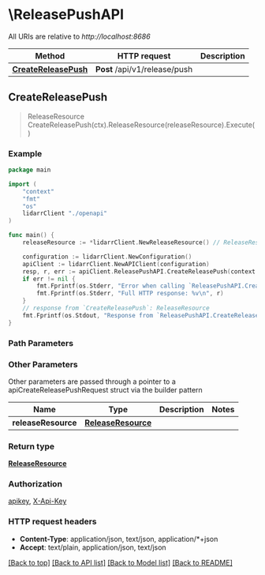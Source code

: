 # \ReleasePushAPI

All URIs are relative to *http://localhost:8686*

Method | HTTP request | Description
------------- | ------------- | -------------
[**CreateReleasePush**](ReleasePushAPI.md#CreateReleasePush) | **Post** /api/v1/release/push | 



## CreateReleasePush

> ReleaseResource CreateReleasePush(ctx).ReleaseResource(releaseResource).Execute()



### Example

```go
package main

import (
    "context"
    "fmt"
    "os"
    lidarrClient "./openapi"
)

func main() {
    releaseResource := *lidarrClient.NewReleaseResource() // ReleaseResource |  (optional)

    configuration := lidarrClient.NewConfiguration()
    apiClient := lidarrClient.NewAPIClient(configuration)
    resp, r, err := apiClient.ReleasePushAPI.CreateReleasePush(context.Background()).ReleaseResource(releaseResource).Execute()
    if err != nil {
        fmt.Fprintf(os.Stderr, "Error when calling `ReleasePushAPI.CreateReleasePush``: %v\n", err)
        fmt.Fprintf(os.Stderr, "Full HTTP response: %v\n", r)
    }
    // response from `CreateReleasePush`: ReleaseResource
    fmt.Fprintf(os.Stdout, "Response from `ReleasePushAPI.CreateReleasePush`: %v\n", resp)
}
```

### Path Parameters



### Other Parameters

Other parameters are passed through a pointer to a apiCreateReleasePushRequest struct via the builder pattern


Name | Type | Description  | Notes
------------- | ------------- | ------------- | -------------
 **releaseResource** | [**ReleaseResource**](ReleaseResource.md) |  | 

### Return type

[**ReleaseResource**](ReleaseResource.md)

### Authorization

[apikey](../README.md#apikey), [X-Api-Key](../README.md#X-Api-Key)

### HTTP request headers

- **Content-Type**: application/json, text/json, application/*+json
- **Accept**: text/plain, application/json, text/json

[[Back to top]](#) [[Back to API list]](../README.md#documentation-for-api-endpoints)
[[Back to Model list]](../README.md#documentation-for-models)
[[Back to README]](../README.md)

